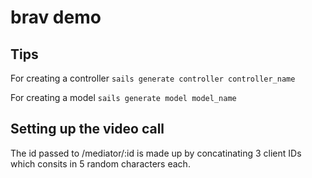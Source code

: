 # brav demo 

## Tips
  For creating a controller
  `sails generate controller controller_name`
  
  For creating a model
  `sails generate model model_name`
  
## Setting up the video call
The id passed to /mediator/:id is made up by concatinating 3 client IDs which consits in 5 random characters each.

